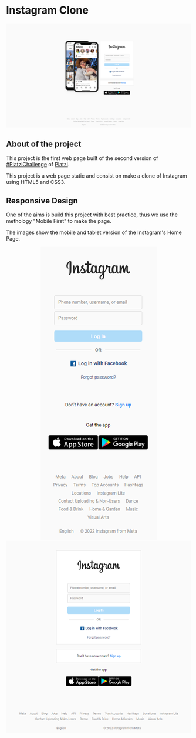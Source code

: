 # Instagram Clone

<img src="./img/homePageDesktop.png">

## About of the project

This project is the first web page built of the second version of <a href="https://platzi.com/retos/portafolio-web-v2/">#PlatziChallenge</a> of <a href="https://platzi.com">Platzi</a>.

This project is a web page static and consist on make a clone of Instagram using HTML5 and CSS3.

## Responsive Design

One of the aims is build this project with best practice, thus we use the methology "Mobile First" to make the page.

The images show the mobile and tablet version of the Instagram's Home Page.

<div style="text-align:center;">
<img src="./img/homePageMobile.png" >
<img src="./img/homePageTablet.png">
</div>